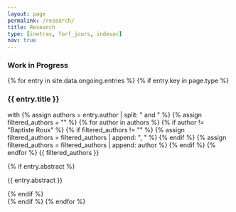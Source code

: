 ```yaml
---
layout: page
permalink: /research/
title: Research
type: [inetrav, forf_jours, indevac]
nav: true
---
```


### Work in Progress
<div class="publications">
  {% for entry in site.data.ongoing.entries %}
    {% if entry.key in page.type %}
      <div class="publication">
        <h3>{{ entry.title }}</h3>
        <p>with 
          {% assign authors = entry.author | split: " and " %}
          {% assign filtered_authors = "" %}
          {% for author in authors %}
            {% if author != "Baptiste Roux" %}
              {% if filtered_authors != "" %}
                {% assign filtered_authors = filtered_authors | append: ", " %}
              {% endif %}
              {% assign filtered_authors = filtered_authors | append: author %}
            {% endif %}
          {% endfor %}
          {{ filtered_authors }}
        </p>
        {% if entry.abstract %}
          <p>{{ entry.abstract }}</p>
        {% endif %}
      </div>
    {% endif %}
  {% endfor %}
</div>
